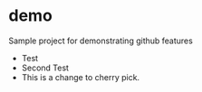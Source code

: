 # demo
Sample project for demonstrating github features

- Test
- Second Test
- This is a change to cherry pick.

